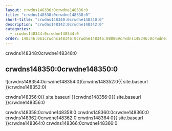 ```yaml
---
layout: crwdns148336:0crwdne148336:0
title: "crwdns148338:0crwdne148338:0"
short-title: "crwdns148340:0crwdne148340:0"
description: "crwdns148342:0crwdne148342:0"
categories:
  - crwdns148344:0crwdne148344:0
order: 148346:061crwdns148346:0crwdne148346:080869crwdns148346:0crwdne148346:07.5343crwdns148346:0crwdne148346:0033crwdns148346:0crwdne148346:0
---
```

crwdns148348:0crwdne148348:0

## crwdns148350:0crwdne148350:0

![crwdns148354:0crwdne148354:0](crwdns148352:0{{ site.baseurl }}crwdne148352:0)

crwdns148356:0{{ site.baseurl }}crwdnd148356:0{{ site.baseurl }}crwdne148356:0

crwdns148358:0crwdne148358:0 crwdns148360:0crwdne148360:0 crwdns148362:0crwdne148362:0 crwdns148364:0{{ site.baseurl }}crwdne148364:0 crwdns148366:0crwdne148366:0